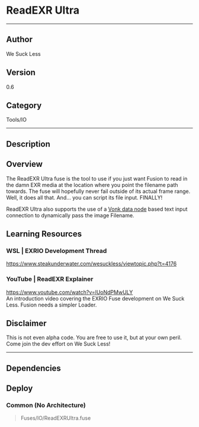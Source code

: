 # ReadEXR Ultra
___

## Author
We Suck Less

## Version
0.6

## Category
Tools/IO

___

## Description
<h2>Overview</h2>

<p>The ReadEXR Ultra fuse is the tool to use if you just want Fusion to read in the damn EXR media at the location where you point the filename path towards. The fuse will hopefully never fail outside of its actual frame range. Well, it does all that. And... you can script its file input. FINALLY!</p>

<p>ReadEXR Ultra also supports the use of a <a href="https://www.steakunderwater.com/wesuckless/viewtopic.php?p=41165#p41165">Vonk data node</a> based text input connection to dynamically pass the image Filename.</p>

<h2>Learning Resources</h2>

<h3>WSL | EXRIO Development Thread</h3>
<p><a href="https://www.steakunderwater.com/wesuckless/viewtopic.php?t=4176">https://www.steakunderwater.com/wesuckless/viewtopic.php?t=4176</a></p>

<h3>YouTube | ReadEXR Explainer</h3>
<p><a href="https://www.youtube.com/watch?v=lUoNdPMwULY">https://www.youtube.com/watch?v=lUoNdPMwULY</a><br>
An introduction video covering the EXRIO Fuse development on We Suck Less. Fusion needs a simpler Loader.</p>

<h2>Disclaimer</h2>
<p>This is not even alpha code. You are free to use it, but at your own peril. Come join the dev effort on We Suck Less!</p>

___

## Dependencies

## Deploy

### Common (No Architecture)

> Fuses/IO/ReadEXRUltra.fuse  
